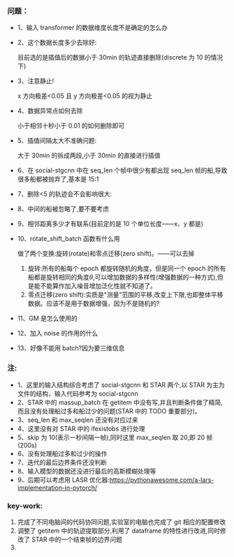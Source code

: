 ### 问题：

- 1、输入 transformer 的数据维度长度不是确定的怎么办
- 2、这个数据长度多少去除好:

  目前选的是插值后的数据小于 30min 的轨迹直接删除(discrete 为 10 的情况下)

- 3、注意静止!

  x 方向极差<0.05 且 y 方向极差<0.05 的视为静止

- 4、数据异常点如何去除

  小于相邻十秒小于 0.01 的如何删除即可

- 5、插值间隔太大不准确问题:

  大于 30min 的拆成两段,小于 30min 的直接进行插值

- 6、在 social-stgcnn 中在 seq_len 个帧中很少有都出现 seq_len 帧的船,导致很多船都被抛弃了,基本是 15:1
- 7、删除<5 的轨迹会不会影响很大:
- 8、中间的船被忽略了,要不要考虑
- 9、相邻距离多少才有联系(目前定的是 10 个单位长度——x、y 都是)
- 10、rotate_shift_batch 函数有什么用

  做了两个变换:旋转(rotate)和零点迁移(zero shift)。——可以去掉

  1. 旋转:所有的船每个 epoch 都旋转随机的角度，但是同一个 epoch 的所有船都是旋转相同的角度$\theta$,可以增加数据的多样性(增强数据的一种方式),但是能不能算作加入噪音增加泛化性就不知道了。
  2. 零点迁移(zero shift):实质是"测量"范围的平移,改变上下限,也即整体平移数据。应该不是用于数据增强，因为不是随机的?

- 11、GM 是怎么使用的
- 12、加入 noise 的作用的什么
- 13、好像不能用 batch?因为要三维信息

### 注:

- 1、这里的输入结构综合考虑了 social-stgcnn 和 STAR 两个,以 STAR 为主为文件的结构，输入代码参考为 social-stgcnn
- 2、STAR 中的 massup_batch 在 getitem 中没有写,并且判断条件做了精简,而且没有处理船过多和船过少的问题(STAR 中的 TODO 重要部分)。
- 3、seq_len 和 max_seqlen 还没有对应过来
- 4、这里没有对 STAR 中的 ifexistobs 进行处理
- 5、skip 为 10(表示一秒间隔一帧),同时这里 max_seqlen 取 20,即 20 帧(200s)
- 6、没有处理船过多和过少的操作
- 7、迭代的最后边界条件还没判断
- 8、输入模型的数据还没进行最后的高斯模糊处理等
- 9、后期可以考虑用 LASR 优化器:https://pythonawesome.com/a-lars-implementation-in-pytorch/

### key-work:

1. 完成了不同电脑间的代码协同问题,实验室的电脑也完成了 git 相应的配置修改
2. 调整了 getitem 中的轨迹提取部分,利用了 dataframe 的特性进行改进,同时修改了 STAR 中的一个结束帧的边界问题
3.
